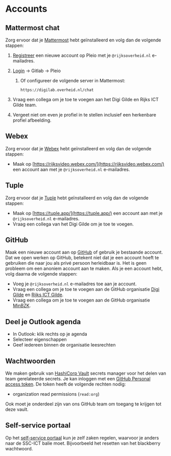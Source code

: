 # Accounts

## Mattermost chat

Zorg ervoor dat je [Mattermost](dev-machine.md#communicatie) hebt geïnstalleerd en volg dan de volgende stappen:

1. [Registreer](https://realisatieibds.pleio.nl/register) een nieuwe account op Pleio met je `@rijksoverheid.nl`
   e-mailadres.
2. [Login](https://digilab.overheid.nl/chat/login) -> Gitlab -> Pleio
    1. Of configureer de volgende server in Mattermost:

        ```url
        https://digilab.overheid.nl/chat
        ```

3. Vraag een collega om je toe te voegen aan het Digi Gilde en Rijks ICT Gilde team.
4. Vergeet niet om even je profiel in te stellen inclusief een herkenbare profiel afbeelding.

## Webex

Zorg ervoor dat je [Webex](dev-machine.md#communicatie) hebt geïnstalleerd en volg dan de volgende stappen:

- Maak op [https://rijksvideo.webex.com/](https://rijksvideo.webex.com/) een account aan met je `@rijksoverheid.nl`
  e-mailadres.

## Tuple

Zorg ervoor dat je [Tuple](dev-machine.md#communicatie) hebt geïnstalleerd en volg dan de volgende stappen:

- Maak op [https://tuple.app/](https://tuple.app/) een account aan met je `@rijksoverheid.nl` e-mailadres.
- Vraag een collega van het Digi Gilde om je toe te voegen.

## GitHub

Maak een nieuwe account aan op [GitHub](https://github.com/) of gebruik je bestaande account. Dat we open werken op
GitHub, betekent niet dat je een account hoeft te gebruiken die naar jou als privé persoon herleidbaar is. Het is geen
probleem om een anoniem account aan te maken. Als je een account hebt, volg daarna de volgende stappen:

- Voeg je `@rijksoverheid.nl` e-mailadres toe aan je account.
- Vraag een collega om je toe te voegen aan de GitHub organisatie [Digi Gilde](https://github.com/orgs/DigiGilde) en
  [Rijks ICT Gilde](https://github.com/orgs/RijksICTGilde).
- Vraag een collega om je toe te voegen aan de GitHub organisatie [MinBZK](https://github.com/orgs/MinBZK).

## Deel je Outlook agenda

- In Outlook: klik rechts op je agenda
- Selecteer eigenschappen
- Geef iedereen binnen de organisatie leesrechten

## Wachtwoorden

We maken gebruik van [HashiCorp Vault](https://vault.apps.digilab.network/) secrets manager voor het delen van team
gerelateerde secrets. Je kan inloggen met een [GitHub Personal access token](https://github.com/settings/tokens). De
token heeft de volgende rechten nodig:

- organization read permissions (`read:org`)

Ook moet je onderdeel zijn van ons GitHub team om toegang te krijgen tot deze vault.

## Self-service portaal

Op het [self-service portaal](https://topdesk-sscict.rijksweb.nl) kun je zelf zaken regelen, waarvoor je anders naar de
SSC-ICT balie moet. Bijvoorbeeld het resetten van het blackberry wachtwoord.
